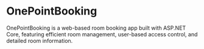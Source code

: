 # OnePointBooking
OnePointBooking is a web-based room booking app built with ASP.NET Core, featuring efficient room management, user-based access control, and detailed room information.
